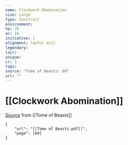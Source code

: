 ```yaml
---
name: Clockwork Abomination
size: Large
type: Construct
environment: 
hp: 76
ac: 16
initiative: 1
alignment: lawful evil
legendary: 
lair: 
unique: 
cr: 5
tags: 
source: "Tome of Beasts: 60"
url: ""
---
```

# [[Clockwork Abomination]]

[Source](zotero://open-pdf/library/items/ULEQWHJM?page=60) from [[Tome of Beasts]]

```pdf
{
	"url": "[[Tome of Beasts.pdf]]",
	"page": [60]
}
```

